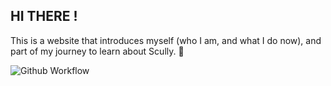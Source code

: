## HI THERE !

This is a website that introduces myself (who I am, and what I do now), and part of my journey to learn about Scully. 🎉

![Github Workflow](https://github.com/ngtrdai197/Personal-Website-Scully/actions/workflows/firebase-hosting-merge.yml/badge.svg)
